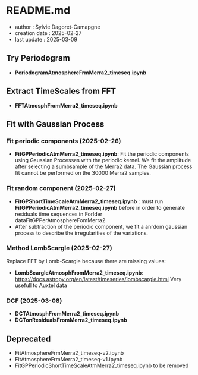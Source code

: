 # README.md

- author : Sylvie Dagoret-Camapgne
- creation date : 2025-02-27
- last update : 2025-03-09

## Try Periodogram

- **PeriodogramAtmosphereFrmMerra2_timeseq.ipynb**

## Extract TimeScales from FFT 

- **FFTAtmosphFromMerra2_timeseq.ipynb** 

## Fit with Gaussian Process

### Fit periodic components (2025-02-26)

- **FitGPPeriodicAtmMerra2_timeseq.ipynb**: Fit the periodic components using Gaussian Processes with the periodic kernel. We fit the amplitude after selecting a sumbsample of the Merra2 data. The Gaussian process fit cannot be performed on the 30000 Merra2 samples.

### Fit random component (2025-02-27)

- **FitGPShortTimeScaleAtmMerra2_timeseq.ipynb** : must run **FitGPPeriodicAtmMerra2_timeseq.ipynb** before in order to generate residuals time sequences in Forlder dataFitGPPerAtmosphereFomMerra2.
- After subtraction of the periodic component, we fit a anrdom gaussian process to describe the irregularities of the variations.


### Method LombScargle (2025-02-27)

Replace FFT by Lomb-Scargle because there are missing values:
- **LombScargleAtmosphFromMerra2_timeseq.ipynb**: https://docs.astropy.org/en/latest/timeseries/lombscargle.html
Very usefull to Auxtel data

### DCF (2025-03-08)

- **DCTAtmosphFromMerra2_timeseq.ipynb**
- **DCTonResidualsFromMerra2_timeseq.ipynb**



## Deprecated
- FitAtmosphereFrmMerra2_timeseq-v2.ipynb
- FitAtmosphereFrmMerra2_timeseq-v1.ipynb
- FitGPPeriodicShortTimeScaleAtmMerra2_timeseq.ipynb to be removed



               



